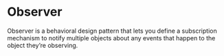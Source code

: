 # Observer

Observer is a behavioral design pattern that lets you define a subscription
mechanism to notify multiple objects about any events that happen to the object
they’re observing.
